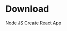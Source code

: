 # Download

[Node JS](https://nodejs.org/en/download/)
[Create React App](https://create-react-app.dev/docs/getting-started)